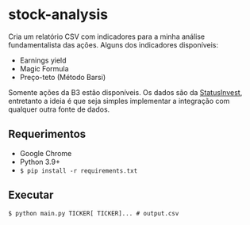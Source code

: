 # stock-analysis

Cria um relatório CSV com indicadores para a minha análise fundamentalista das ações. Alguns dos indicadores disponíveis:

- Earnings yield
- Magic Formula
- Preço-teto (Método Barsi)

Somente ações da B3 estão disponíveis. Os dados são da [StatusInvest](https://statusinvest.com.br), entretanto a ideia é que seja simples implementar a integração com qualquer outra fonte de dados.

## Requerimentos

- Google Chrome
- Python 3.9+
- `$ pip install -r requirements.txt`

## Executar

`$ python main.py TICKER[ TICKER]... # output.csv`